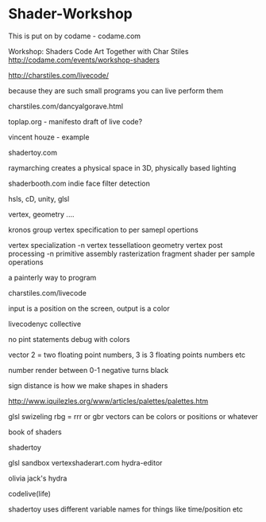 # Shader-Workshop

This is put on by codame - codame.com

Workshop: Shaders
Code Art Together with Char Stiles
http://codame.com/events/workshop-shaders

http://charstiles.com/livecode/

because they are such small programs you can live perform them

charstiles.com/dancyalgorave.html

toplap.org - manifesto draft of live code?

vincent houze - example

shadertoy.com

raymarching creates a physical space in 3D, physically based lighting

shaderbooth.com indie face filter detection

hsls, cD, unity, glsl

vertex, geometry ....

kronos group vertex specification to per samepl opertions 

vertex specialization -n
vertex
tessellatioon
geometry
vertex post processing -n
primitive assembly
rasterization
fragment shader
per sample operations

a painterly way to program

charstiles.com/livecode


input is a position on the screen, output is a color

livecodenyc collective

no pint statements debug with colors


vector 2 = two floating point numbers, 3 is 3 floating points numbers etc

number render between 0-1
negative turns black

sign distance is how we make shapes in shaders

http://www.iquilezles.org/www/articles/palettes/palettes.htm



glsl swizeling rbg = rrr or gbr
vectors can be colors or positions or whatever

book of shaders

shadertoy

glsl sandbox
vertexshaderart.com
hydra-editor

olivia jack's hydra

codelive(life)

shadertoy uses different variable names for things like time/position etc

